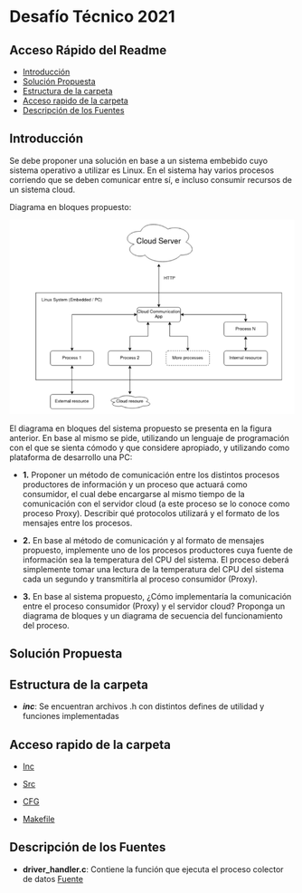 # Desafío Técnico 2021

## Acceso Rápido del Readme

  - [Introducción](#introducción)
  - [Solución Propuesta](#solución-propuesta)
  - [Estructura de la carpeta](#estructura-de-la-carpeta)
  - [Acceso rapido de la carpeta](#acceso-rapido-de-la-carpeta)
  - [Descripción de los Fuentes](#descripción-de-los-fuentes)

## Introducción

Se debe proponer una solución en base a un sistema embebido cuyo sistema operativo a utilizar es Linux. En el sistema hay varios procesos corriendo que se deben comunicar entre sí, e incluso consumir recursos de un sistema cloud.

Diagrama en bloques propuesto:

![alt text](https://github.com/nicoriostaurasi/desafio_tecnico_mirgor/blob/main/img/diagrama_en_bloques.png?raw=true "Logo Title Text 1")

El diagrama en bloques del sistema propuesto se presenta en la figura anterior. En base al mismo se pide, utilizando un lenguaje de programación con el que se sienta cómodo y que considere apropiado, y utilizando como plataforma de desarrollo una PC:

* **1.** Proponer un método de comunicación entre los distintos procesos productores de información y un proceso que actuará como consumidor, el cual debe encargarse al mismo tiempo de la comunicación con el servidor cloud (a este proceso se lo conoce como proceso Proxy). Describir qué protocolos utilizará y el formato de los mensajes entre los procesos.

* **2.** En base al método de comunicación y al formato de mensajes propuesto, implemente uno de los procesos productores cuya fuente de información sea la temperatura del CPU del sistema. El proceso deberá simplemente tomar una lectura de la temperatura del CPU del sistema cada un segundo y transmitirla al proceso consumidor (Proxy). 

* **3.** En base al sistema propuesto, ¿Cómo implementaría la comunicación entre el proceso consumidor (Proxy) y el servidor cloud? Proponga un diagrama de bloques y un diagrama de secuencia del funcionamiento del proceso. 

## Solución Propuesta

## Estructura de la carpeta

* ***inc***: Se encuentran archivos .h con distintos defines de utilidad y funciones implementadas

## Acceso rapido de la carpeta

* [Inc](/GuiaTP_02/servidor/inc/)
  
* [Src](/GuiaTP_02/servidor/src/)

* [CFG](/GuiaTP_02/servidor/cfg.txt)

* [Makefile](/GuiaTP_02/servidor/Makefile)


## Descripción de los Fuentes

* **driver_handler.c**: Contiene la función que ejecuta el proceso colector de datos [Fuente](src/driver_handler.c)
